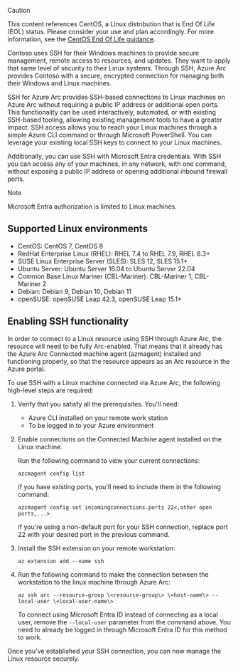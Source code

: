> [!CAUTION]
> This content references CentOS, a Linux distribution that is End Of Life (EOL) status. Please consider your use and plan accordingly. For more information, see the [CentOS End Of Life guidance](/azure/virtual-machines/workloads/centos/centos-end-of-life).

Contoso uses SSH for their Windows machines to provide secure management, remote access to resources, and updates. They want to apply that same level of security to their Linux systems. Through SSH, Azure Arc provides Contoso with a secure, encrypted connection for managing both their Windows and Linux machines.

SSH for Azure Arc provides SSH-based connections to Linux machines on Azure Arc without requiring a public IP address or additional open ports. This functionality can be used interactively, automated, or with existing SSH-based tooling, allowing existing management tools to have a greater impact. SSH access allows you to reach your Linux machines through a simple Azure CLI command or through Microsoft PowerShell. You can leverage your existing local SSH keys to connect to your Linux machines.

Additionally, you can use SSH with Microsoft Entra credentials. With SSH you can access any of your machines, in any network, with one command, without exposing a public IP address or opening additional inbound firewall ports.

> [!NOTE]
> Microsoft Entra authorization is limited to Linux machines.

## Supported Linux environments

- CentOS: CentOS 7, CentOS 8
- RedHat Enterprise Linux (RHEL): RHEL 7.4 to RHEL 7.9, RHEL 8.3+
- SUSE Linux Enterprise Server (SLES): SLES 12, SLES 15.1+
- Ubuntu Server: Ubuntu Server 16.04 to Ubuntu Server 22.04
- Common Base Linux Mariner (CBL-Mariner): CBL-Mariner 1, CBL-Mariner 2
- Debian: Debian 9, Debian 10, Debian 11
- openSUSE: openSUSE Leap 42.3, openSUSE Leap 15.1+

## Enabling SSH functionality

In order to connect to a Linux resource using SSH through Azure Arc, the resource will need to be fully Arc-enabled. That means that it already has the Azure Arc Connected machine agent (azmagent) installed and functioning properly, so that the resource appears as an Arc resource in the Azure portal. 

To use SSH with a Linux machine connected via Azure Arc, the following high-level steps are required:

1. Verify that you satisfy all the prerequisites. You'll need:
    
    - Azure CLI installed on your remote work station
    - To be logged in to your Azure environment
    
1. Enable connections on the Connected Machine agent installed on the Linux machine.
    
    Run the following command to view your current connections:
    
    `azcmagent config list`
    
    If you have existing ports, you'll need to include them in the following command:
    
    `azcmagent config set incomingconnections.ports 22<,other open ports,...>`
    
    If you're using a non-default port for your SSH connection, replace port 22 with your desired port in the previous command.

1. Install the SSH extension on your remote workstation:
    
    `az extension add --name ssh`
    
1. Run the following command to make the connection between the workstation to the linux machine through Azure Arc:
    
    `az ssh arc --resource-group \<resource-group\> \<host-name\> --local-user \<local-user-name\>`

    To connect using Microsoft Entra ID instead of connecting as a local user, remove the `--local-user` parameter from the command above. You need to already be logged in through Microsoft Entra ID for this method to work.

Once you've established your SSH connection, you can now manage the Linux resource securely.
